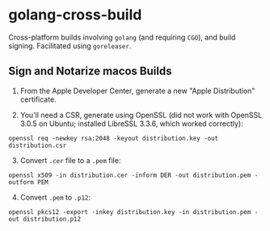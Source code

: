 # golang-cross-build

Cross-platform builds involving `golang` (and requiring `CGO`), and build signing. Facilitated using `goreleaser`.

## Sign and Notarize macos Builds

1. From the Apple Developer Center, generate a new "Apple Distribution" certificate.

2. You'll need a CSR, generate using OpenSSL (did not work with OpenSSL 3.0.5 on Ubuntu; installed LibreSSL 3.3.6, which worked correctly):

```
openssl req -newkey rsa:2048 -keyout distribution.key -out distribution.csr
```

3. Convert `.cer` file to a `.pem` file:

```
openssl x509 -in distribution.cer -inform DER -out distribution.pem -outform PEM
```

4. Convert `.pem` to `.p12`:

```
openssl pkcs12 -export -inkey distribution.key -in distribution.pem -out distribution.p12
```
